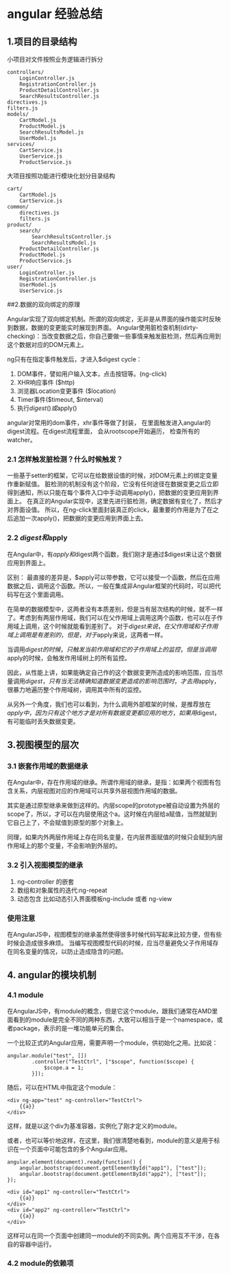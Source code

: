 # angular 经验总结

## 1.项目的目录结构

小项目对文件按照业务逻辑进行拆分
```
controllers/
    LoginController.js
    RegistrationController.js
    ProductDetailController.js
    SearchResultsController.js
directives.js
filters.js
models/
    CartModel.js
    ProductModel.js
    SearchResultsModel.js
    UserModel.js
services/
    CartService.js
    UserService.js
    ProductService.js
```

大项目按照功能进行模块化划分目录结构
```
cart/
    CartModel.js
    CartService.js
common/
    directives.js
    filters.js
product/
    search/
        SearchResultsController.js
        SearchResultsModel.js
    ProductDetailController.js
    ProductModel.js
    ProductService.js
user/
    LoginController.js
    RegistrationController.js
    UserModel.js
    UserService.js
```

##2.数据的双向绑定的原理

Angular实现了双向绑定机制。所谓的双向绑定，无非是从界面的操作能实时反映到数据，数据的变更能实时展现到界面。
Angular使用脏检查机制(dirty-checking)：当改变数据之后，你自己要做一些事情来触发脏检测，然后再应用到这个数据对应的DOM元素上。

ng只有在指定事件触发后，才进入$digest cycle：
  1. DOM事件，譬如用户输入文本，点击按钮等。(ng-click)
  2. XHR响应事件 ($http)
  3. 浏览器Location变更事件 ($location)
  4. Timer事件($timeout, $interval)
  5. 执行$digest()或$apply()
  
angular对常用的dom事件，xhr事件等做了封装， 在里面触发进入angular的digest流程。在digest流程里面， 会从rootscope开始遍历， 检查所有的watcher。

### 2.1 怎样触发脏检测？什么时候触发？

一些基于setter的框架，它可以在给数据设值的时候，对DOM元素上的绑定变量作重新赋值。
脏检测的机制没有这个阶段，它没有任何途径在数据变更之后立即得到通知，所以只能在每个事件入口中手动调用apply()，把数据的变更应用到界面上。
在真正的Angular实现中，这里先进行脏检测，确定数据有变化了，然后才对界面设值。
所以，在ng-click里面封装真正的click，最重要的作用是为了在之后追加一次apply()，把数据的变更应用到界面上去。

### 2.2 $digest和$apply

在Angular中，有$apply和$digest两个函数，我们刚才是通过$digest来让这个数据应用到界面上。

区别：
最直接的差异是，$apply可以带参数，它可以接受一个函数，然后在应用数据之后，调用这个函数。所以，一般在集成非Angular框架的代码时，可以把代码写在这个里面调用。

在简单的数据模型中，这两者没有本质差别，但是当有层次结构的时候，就不一样了。考虑到有两层作用域，我们可以在父作用域上调用这两个函数，也可以在子作用域上调用，这个时候就能看到差别了。
对于$digest来说，在父作用域和子作用域上调用是有差别的，但是，对于$apply来说，这两者一样。

当调用$digest的时候，只触发当前作用域和它的子作用域上的监控，但是当调用$apply的时候，会触发作用域树上的所有监控。

因此，从性能上讲，如果能确定自己作的这个数据变更所造成的影响范围，应当尽量调用$digest，只有当无法精确知道数据变更造成的影响范围时，才去用$apply，很暴力地遍历整个作用域树，调用其中所有的监控。

从另外一个角度，我们也可以看到，为什么调用外部框架的时候，是推荐放在$apply中，因为只有这个地方才是对所有数据变更都应用的地方，如果用$digest，有可能临时丢失数据变更。


## 3.视图模型的层次

### 3.1 嵌套作用域的数据继承

在Angular中，存在作用域的继承。所谓作用域的继承，是指：如果两个视图有包含关系，内层视图对应的作用域可以共享外层视图作用域的数据。

其实是通过原型继承来做到这样的。内层scope的prototype被自动设置为外层的scope了，所以，才可以在内层使用这个a。这时候在内层给a赋值，当然就赋到它自己上了，不会赋值到原型的那个对象上。

同理，如果内外两层作用域上存在同名变量，在内层界面赋值的时候只会赋到内层作用域上的那个变量，不会影响到外层的。

### 3.2 引入视图模型的继承

1. ng-controller 的嵌套
2. 数组和对象属性的迭代:ng-repeat
3. 动态包含 比如动态引入界面模板ng-include 或者 ng-view

### 使用注意

在AngularJS中，视图模型的继承虽然使得很多时候代码写起来比较方便，但有些时候会造成很多麻烦。
当编写视图模型代码的时候，应当尽量避免父子作用域存在同名变量的情况，以防止造成隐含的问题。


## 4. angular的模块机制

### 4.1 module

在AngularJS中，有module的概念，但是它这个module，跟我们通常在AMD里面看到的module是完全不同的两种东西，大致可以相当于是一个namespace，或者package，表示的是一堆功能单元的集合。

一个比较正式的Angular应用，需要声明一个module，供初始化之用。比如说：
```
angular.module("test", [])
        .controller("TestCtrl", ["$scope", function($scope) {
            $scope.a = 1;
        }]);
```
随后，可以在HTML中指定这个module：
```
<div ng-app="test" ng-controller="TestCtrl">
    {{a}}
</div>
```
这样，就是以这个div为基准容器，实例化了刚才定义的module。

或者，也可以等价地这样，在这里，我们很清楚地看到，module的意义是用于标识在一个页面中可能包含的多个Angular应用。
```
angular.element(document).ready(function() {
    angular.bootstrap(document.getElementById("app1"), ["test"]);
    angular.bootstrap(document.getElementById("app2"), ["test"]);
});
```

```
<div id="app1" ng-controller="TestCtrl">
    {{a}}
</div>
<div id="app2" ng-controller="TestCtrl">
    {{a}}
</div>
```
这样可以在同一个页面中创建同一module的不同实例。两个应用互不干涉，在各自的容器中运行。

### 4.2 module的依赖项